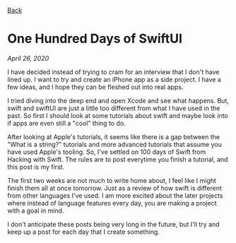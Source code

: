 [Back](../README.md)
# One Hundred Days of SwiftUI

*April 26, 2020*

I have decided instead of trying to cram for an interview that I don't have lined up. I want to try and create an iPhone app as a side project. I have a few ideas, and I hope they can be fleshed out into real apps. 

I tried diving into the deep end and open Xcode and see what happens. But, swift and swiftUI are just a little too different from what I have used in the past. So first I should look at some tutorials about swift and maybe look into if apps are even still a "cool" thing to do. 

After looking at Apple's tutorials, it seems like there is a gap between the "What is a string?" tutorials and more advanced tutorials that assume you have used Apple's tooling. So, I've settled on 100 days of Swift from Hacking with Swift. The rules are to post everytime you finish a tutorial, and this post is my first. 

The first two weeks are not much to write home about, I feel like I might finish them all at once tomorrow. Just as a review of how swift is different from other languages I've used. I am more excited about the later projects where instead of language features every day, you are making a project with a goal in mind.

I don't anticipate these posts being very long in the future, but I'll try and keep up a post for each day that I create something.